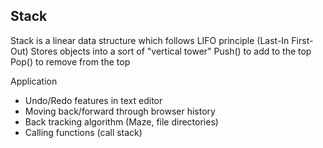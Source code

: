 ## Stack

Stack is a linear data structure which follows LIFO principle (Last-In First-Out)
Stores objects into a sort of "vertical tower"
Push() to add to the top
Pop() to remove from the top

Application

- Undo/Redo features in text editor
- Moving back/forward through browser history
- Back tracking algorithm (Maze, file directories)
- Calling functions (call stack)
